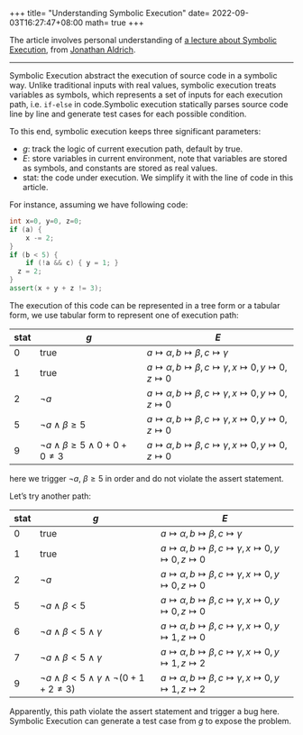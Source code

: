 +++
title= "Understanding Symbolic Execution"
date= 2022-09-03T16:27:47+08:00
math= true
+++

The article involves personal understanding of  [a lecture about Symbolic Execution](https://www.notion.so/Understanding-Concolic-Testing-5ba0faf9cf6b4644a5eb537461f06f89), from [Jonathan Aldrich](https://www.notion.so/c9eda16fb42141389f65357c5b30a665).

---

Symbolic Execution abstract the execution of source code in a symbolic way. Unlike traditional inputs with real values, symbolic execution treats variables as symbols, which represents a set of inputs for each execution path, i.e. `if-else` in code.Symbolic execution statically parses source code line by line and generate test cases for each possible condition.

To this end, symbolic execution keeps three significant  parameters:

- $g$: track the logic of current execution path, default by true.
- $E$: store variables in current environment, note that variables are stored as symbols, and constants are stored as real values.
- stat: the code under execution. We simplify it with the line of code in this article.

For instance, assuming we have following code:

```cpp
int x=0, y=0, z=0;
if (a) {
	x -= 2;
}
if (b < 5) {
	if (!a && c) { y = 1; }
  z = 2;
}
assert(x + y + z != 3);
```

The execution of this code can be represented in a tree form or a tabular form, we use tabular form to represent one of execution path:

| stat | $g$    | $E$    |
| ---- | ---- | ---- |
| 0    | true | $a\mapsto \alpha,b\mapsto \beta,c\mapsto \gamma$    |
| 1    | true | $a\mapsto \alpha,b\mapsto \beta,c\mapsto \gamma, x\mapsto 0,y\mapsto 0, z\mapsto 0$    |
| 2    | $\neg a$    | $a\mapsto \alpha,b\mapsto \beta,c\mapsto \gamma, x\mapsto 0,y\mapsto 0, z\mapsto 0$    |
| 5    | $\neg a\wedge \beta \ge 5$    | $a\mapsto \alpha,b\mapsto \beta,c\mapsto \gamma, x\mapsto 0,y\mapsto 0, z\mapsto 0$    |
| 9    | $\neg a\wedge \beta \ge 5 \wedge 0 + 0 + 0 \ne3$    | $a\mapsto \alpha,b\mapsto \beta,c\mapsto \gamma, x\mapsto 0,y\mapsto 0, z\mapsto 0$    |

here we trigger $\neg a$, $\beta \ge 5$ in order and do not violate the assert statement.

Let’s try another path:

| stat | $g$    | $E$    |
| ---- | ---- | ---- |
| 0    | true | $a\mapsto \alpha,b\mapsto \beta,c\mapsto \gamma$    |
| 1    | true | $a\mapsto \alpha,b\mapsto \beta,c\mapsto \gamma, x\mapsto 0,y\mapsto 0, z\mapsto 0$    |
| 2    | $\neg a$    | $a\mapsto \alpha,b\mapsto \beta,c\mapsto \gamma, x\mapsto 0,y\mapsto 0, z\mapsto 0$    |
| 5    | $\neg a\wedge \beta < 5$    | $a\mapsto \alpha,b\mapsto \beta,c\mapsto \gamma, x\mapsto 0,y\mapsto 0, z\mapsto 0$    |
| 6    | $\neg a\wedge \beta < 5 \wedge \gamma$    | $a\mapsto \alpha,b\mapsto \beta,c\mapsto \gamma, x\mapsto 0,y\mapsto 1, z\mapsto 0$   |
| 7    | $\neg a\wedge \beta < 5 \wedge \gamma$    | $a\mapsto \alpha,b\mapsto \beta,c\mapsto \gamma, x\mapsto 0,y\mapsto 1, z\mapsto 2$    |
| 9    | $\neg a\wedge \beta < 5 \wedge \gamma \wedge \neg(0+1+2\ne3)$    | $a\mapsto \alpha,b\mapsto \beta,c\mapsto \gamma, x\mapsto 0,y\mapsto 1, z\mapsto 2$    |

Apparently, this path violate the assert statement and trigger a bug here. Symbolic Execution can generate a test case from $g$ to expose the problem.